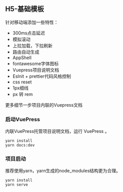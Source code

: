 ## H5-基础模板

针对移动端添加一些特性：

- 300ms点击延迟
- 模拟滚动
- 上拉加载，下拉刷新
- 路由自动生成
- AppShell
- fontawesome字体图标
- Vuepress项目说明文档
- Eslnit + prettier代码风格控制
- css reset
- 1px细线
- px 转 rem

更多细节一步项目内联的Vuepress文档

### 启动VuePress

内联VuePress托管项目说明文档，运行 VuePress 。

```
yarn install
yarn docs:dev
```

### 项目启动
推荐使用yarn，yarn生成的node_modules结构更为合理。

```
yarn install
yarn serve
```